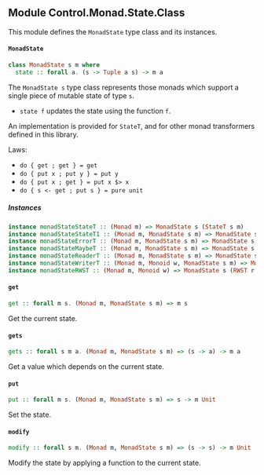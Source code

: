 ## Module Control.Monad.State.Class

This module defines the `MonadState` type class and its instances.

#### `MonadState`

``` purescript
class MonadState s m where
  state :: forall a. (s -> Tuple a s) -> m a
```

The `MonadState s` type class represents those monads which support a single piece of mutable
state of type `s`.

- `state f` updates the state using the function `f`.

An implementation is provided for `StateT`, and for other monad transformers
defined in this library.

Laws:

- `do { get ; get } = get`
- `do { put x ; put y } = put y`
- `do { put x ; get } = put x $> x`
- `do { s <- get ; put s } = pure unit`


##### Instances
``` purescript
instance monadStateStateT :: (Monad m) => MonadState s (StateT s m)
instance monadStateStateT1 :: (Monad m, MonadState s m) => MonadState s (StateT s1 m)
instance monadStateErrorT :: (Monad m, MonadState s m) => MonadState s (ErrorT e m)
instance monadStateMaybeT :: (Monad m, MonadState s m) => MonadState s (MaybeT m)
instance monadStateReaderT :: (Monad m, MonadState s m) => MonadState s (ReaderT r m)
instance monadStateWriterT :: (Monad m, Monoid w, MonadState s m) => MonadState s (WriterT w m)
instance monadStateRWST :: (Monad m, Monoid w) => MonadState s (RWST r w s m)
```

#### `get`

``` purescript
get :: forall m s. (Monad m, MonadState s m) => m s
```

Get the current state.

#### `gets`

``` purescript
gets :: forall s m a. (Monad m, MonadState s m) => (s -> a) -> m a
```

Get a value which depends on the current state.

#### `put`

``` purescript
put :: forall m s. (Monad m, MonadState s m) => s -> m Unit
```

Set the state.

#### `modify`

``` purescript
modify :: forall s m. (Monad m, MonadState s m) => (s -> s) -> m Unit
```

Modify the state by applying a function to the current state.


